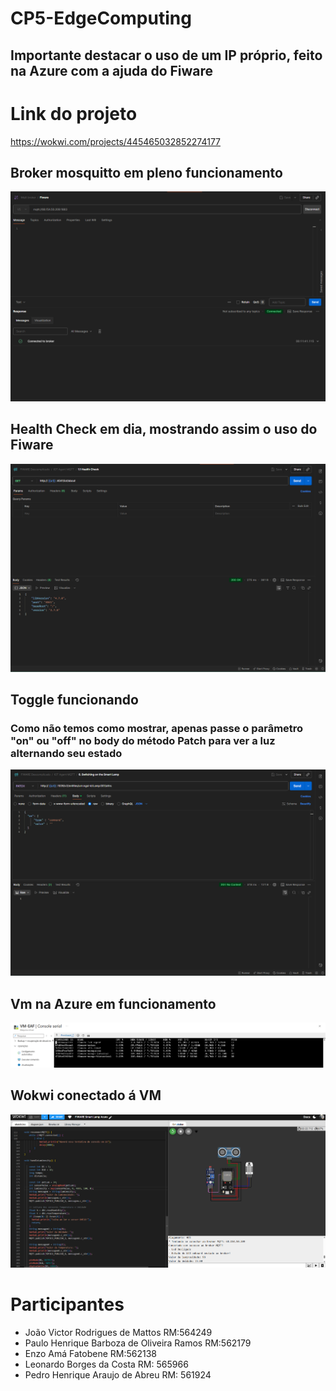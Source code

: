 # CP5-EdgeComputing

## Importante destacar o uso de um IP próprio, feito na Azure com a ajuda do Fiware
# Link do projeto
https://wokwi.com/projects/445465032852274177

## Broker mosquitto em pleno funcionamento
<div>
  <img src="imgs/mosquitto.png">
</div>

## Health Check em dia, mostrando assim o uso do Fiware
<div>
  <img src="imgs/healthCheck.png">
</div>

## Toggle funcionando
### Como não temos como mostrar, apenas passe o parâmetro "on" ou "off" no body do método Patch para ver a luz alternando seu estado
<div>
  <img src="imgs/toggle.png">
</div>

## Vm na Azure em funcionamento
<div>
  <img src="imgs/funcionamentoVM.png">
</div>

## Wokwi conectado á VM
<div>
  <img src="imgs/wokwi.png">
</div>

# Participantes
- João Victor Rodrigues de Mattos RM:564249
- Paulo Henrique Barboza de Oliveira Ramos RM:562179
- Enzo Amá Fatobene RM:562138
- Leonardo Borges da Costa RM: 565966
- Pedro Henrique Araujo de Abreu RM: 561924
